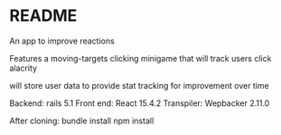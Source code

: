 # README

An app to improve reactions

Features a moving-targets clicking minigame that will track users click alacrity

will store user data to provide stat tracking for improvement over time

Backend: rails 5.1
Front end: React 15.4.2
Transpiler: Wepbacker 2.11.0

After cloning:
bundle install
npm install